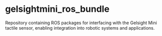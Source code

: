 # gelsightmini_ros_bundle
Repository containing ROS packages for interfacing with the Gelsight Mini tactile sensor, enabling integration into robotic systems and applications.
